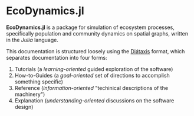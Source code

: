 # EcoDynamics.jl

**EcoDynamics.jl** is a package for simulation of ecosystem processes,
specifically population and community dynamics on spatial graphs, written in the
_Julia_ language.

This documentation is structured loosely using the
[Diátaxis](https://diataxis.fr/) format, which separates documentation into four
forms:

1. Tutorials (a _learning-oriented_ guided exploration of the software)
2. How-to-Guides (a _goal-oriented_ set of directions to accomplish something specific)
3. Reference (_information-oriented_ "techinical descriptions of the machinery")
4. Explanation (_understanding-oriented_ discussions on the software design)


